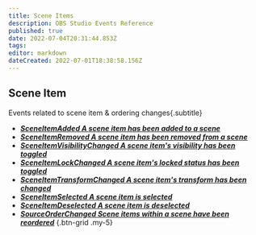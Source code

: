 ```yaml
---
title: Scene Items
description: OBS Studio Events Reference
published: true
date: 2022-07-04T20:31:44.853Z
tags:
editor: markdown
dateCreated: 2022-07-01T18:38:58.156Z
---
```


## Scene Item
Events related to scene item & ordering changes{.subtitle}
* [***SceneItemAdded ***A scene item has been added to a scene******](/en/Broadcasters/OBS/Events/Scene-Items/SceneItemAdded)
* [***SceneItemRemoved ***A scene item has been removed from a scene******](/en/Broadcasters/OBS/Events/Scene-Items/SceneItemRemoved)
* [***SceneItemVisibilityChanged ***A scene item's visibility has been toggled******](/en/Broadcasters/OBS/Events/Scene-Items/SceneItemVisibilityChanged)
* [***SceneItemLockChanged ***A scene item's locked status has been toggled******](/en/Broadcasters/OBS/Events/Scene-Items/SceneItemLockChanged)
* [***SceneItemTransformChanged ***A scene item's transform has been changed******](/en/Broadcasters/OBS/Events/Scene-Items/SceneItemTransformChanged)
* [***SceneItemSelected ***A scene item is selected******](/en/Broadcasters/OBS/Events/Scene-Items/SceneItemSelected)
* [***SceneItemDeselected ***A scene item is deselected******](/en/Broadcasters/OBS/Events/Scene-Items/SceneItemDeselected)
* [***SourceOrderChanged ***Scene items within a scene have been reordered******](/en/Broadcasters/OBS/Events/Scene-Items/SourceOrderChanged)
{.btn-grid .my-5}